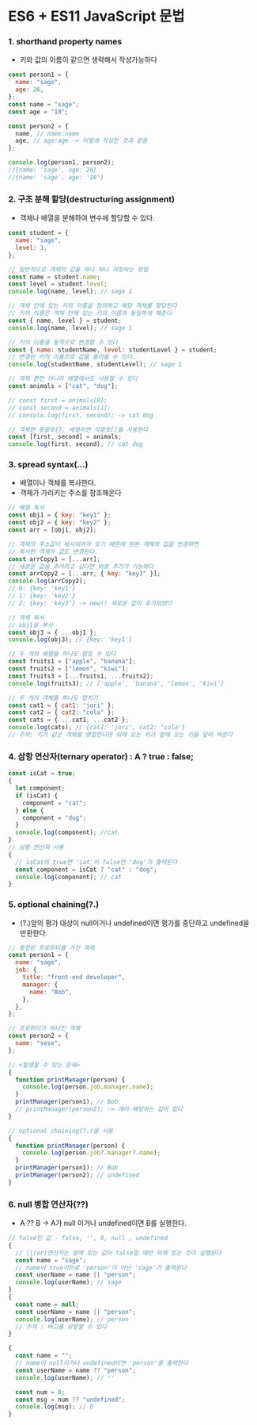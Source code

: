 # ES6 + ES11 JavaScript 문법

### 1. shorthand property names

- 키와 값의 이름이 같으면 생략해서 작성가능하다

```javascript
const person1 = {
  name: "sage",
  age: 26,
};
const name = "sage";
const age = "18";

const person2 = {
  name, // name:name
  age, // age:age -> 이렇게 작성한 것과 같음
};

console.log(person1, person2);
//{name: 'sage', age: 26}
//{name: 'sage', age: '18'}
```

### 2. 구조 분해 할당(destructuring assignment)

- 객체나 배열을 분해하여 변수에 할당할 수 있다.

```javascript
const student = {
  name: "sage",
  level: 1,
};

// 일반적으로 객체의 값을 하나 하나 저장하는 방법
const name = student.name;
const level = student.level;
console.log(name, level); // sage 1
```

```javascript
// 객체 안에 있는 키의 이름을 정의하고 해당 객체를 할당한다
// 키의 이름은 객체 안에 있는 키의 이름과 동일하게 해준다
const { name, level } = student;
console.log(name, level); // sage 1

// 키의 이름을 동적으로 변경할 수 있다
const { name: studentName, level: studentLevel } = student;
// 변경된 키의 이름으로 값을 불러올 수 있다.
console.log(studentName, studentLevel); // sage 1

// 객체 뿐만 아니라 배열에서도 사용할 수 있다
const animals = ["cat", "dog"];

// const first = animals[0];
// const second = animals[1];
// console.log(first, second); -> cat dog

// 객체면 중괄호{}, 배열이면 각괄호[]를 사용한다
const [first, second] = animals;
console.log(first, second); // cat dog
```

### 3. spread syntax(...)

- 배열이나 객체를 복사한다.
- 객체가 가리키는 주소를 참조해온다

```javascript
// 배열 복사
const obj1 = { key: "key1" };
const obj2 = { key: "key2" };
const arr = [obj1, obj2];

// 객체의 주소값이 복사되어져 오기 때문에 원본 객체의 값을 변경하면
// 복사한 객체의 값도 변경된다.
const arrCopy1 = [...arr];
// 새로운 값을 추가하고 싶다면 바로 추가가 가능하다
const arrCopy2 = [...arr, { key: "key3" }];
console.log(arrCopy2);
// 0: {key: 'key1'}
// 1: {key: 'key2'}
// 2: {key: 'key3'} -> new!! 새로운 값이 추가되었다
```

```javascript
// 객체 복사
// obj1을 복사
const obj3 = { ...obj1 };
console.log(obj3); // {key: 'key1'}

// 두 개의 배열을 하나도 합칠 수 있다
const fruits1 = ["apple", "banana"];
const fruits2 = ["lemon", "kiwi"];
const fruits3 = [...fruits1, ...fruits2];
console.log(fruits3); // ['apple', 'banana', 'lemon', 'kiwi']

// 두 개의 객체를 하나도 합치기
const cat1 = { cat1: "jori" };
const cat2 = { cat2: "cola" };
const cats = { ...cat1, ...cat2 };
console.log(cats); // {cat1: 'jori', cat2: 'cola'}
// 주의: 키가 같은 객체를 병합한다면 뒤에 오는 키가 앞에 오는 키를 덮어 씌운다
```

### 4. 삼항 연산자(ternary operator) : A ? true : false;

```javascript
const isCat = true;
{
  let component;
  if (isCat) {
    component = "cat";
  } else {
    component = "dog";
  }
  console.log(component); //cat
}
// 삼항 연산자 사용
{
  // isCat이 true면 'cat'이 false면 'dog'가 출력된다
  const component = isCat ? "cat" : "dog";
  console.log(component); // cat
}
```

### 5. optional chaining(?.)

- (?.)앞의 평가 대상이 null이거나 undefined이면 평가를 중단하고 undefined을 반환한다.

```javascript
// 중첩된 프로퍼티를 가진 객체
const person1 = {
  name: "sage",
  job: {
    title: "front-end developer",
    manager: {
      name: "Bob",
    },
  },
};

// 프로퍼티가 하나인 객체
const person2 = {
  name: "sese",
};

// <발생할 수 있는 문제>
{
  function printManager(person) {
    console.log(person.job.manager.name);
  }
  printManager(person1); // Bob
  // printManager(person2); -> 에러-해당하는 값이 없다
}

// optional chaining(?.)을 사용
{
  function printManager(person) {
    console.log(person.job?.manager?.name);
  }
  printManager(person1); // Bob
  printManager(person2); // undefined
}
```

### 6. null 병합 연산자(??)

- A ?? B -> A가 null 이거나 undefined이면 B를 실행한다.

```javascript
// false인 값 - false, '', 0, null , undefined
{
  // ||(or)연산자는 앞에 있는 값이 false일 때만 뒤에 있는 것이 실행된다
  const name = "sage";
  // name이 true이므로 'person'이 아닌 'sage'가 출력된다
  const userName = name || "person";
  console.log(userName); // sage
}
{
  const name = null;
  const userName = name || "person";
  console.log(userName); // person
  // 주의 : 버그를 유발할 수 있다
}
```

```javascript
{
  const name = "";
  // name이 null이거나 undefined이면 'person'을 출력한다
  const userName = name ?? "person";
  console.log(userName); // ''

  const num = 0;
  const msg = num ?? "undefined";
  console.log(msg); // 0
}
```
